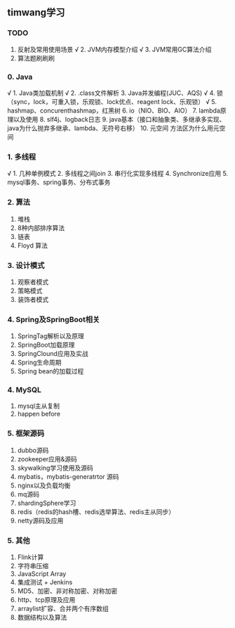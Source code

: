 ## timwang学习

### TODO

1. 反射及常用使用场景
√ 2. JVM内存模型介绍
√ 3. JVM常用GC算法介绍
4. 算法题刷刷刷
 
### 0. Java

√ 1. Java类加载机制
√ 2. .class文件解析
3. Java并发编程(JUC、AQS)
√ 4. 锁（sync，lock，可重入锁，乐观锁、lock优点、reagent lock、乐观锁）
√ 5. hashmap、concurenthashmap，红黑树
6. io（NIO、BIO、AIO）
7. lambda原理以及使用
8. slf4j、logback日志
9. java基本（接口和抽象类、多继承多实现、java为什么抛弃多继承、lambda、无符号右移）
10. 元空间 方法区为什么用元空间

### 1. 多线程

√ 1. 几种单例模式
2. 多线程之间join
3. 串行化实现多线程
4. Synchronize应用
5. mysql事务、spring事务、分布式事务
	
### 2. 算法

1. 堆栈
2. 8种内部排序算法
3. 链表
4. Floyd 算法

### 3. 设计模式

1. 观察者模式
2. 策略模式
3. 装饰者模式

### 4. Spring及SpringBoot相关

1. SpringTag解析以及原理
2. SpringBoot加载原理
3. SpringClound应用及实战
4. Spring生命周期
5. Spring bean的加载过程

### 4. MySQL
1. mysql主从复制
2. happen before

### 5. 框架源码
1. dubbo源码
2. zookeeper应用&源码
3. skywalking学习使用及源码
4. mybatis，mybatis-generatrtor 源码
5. nginx以及负载均衡
6. mq源码
7. shardingSphere学习
8. redis（redis的hash槽、redis选举算法、redis主从同步）
9. netty源码及应用

### 5. 其他

1. Flink计算
2. 字符串压缩
3. JavaScript Array
4. 集成测试 + Jenkins
5. MD5、加密、非对称加密、对称加密
6. http、tcp原理及应用
7. arraylist扩容、合并两个有序数组
8. 数据结构以及算法
